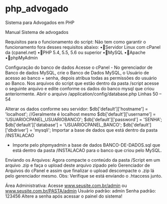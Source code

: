 # php_advogado
Sistema para Advogados em PHP

Manual Sistema de advogados

Requisitos para o funcionamento do script:
Não tem como garantir o funcionamento fora desses requisitos abaixo:
•Servidor Linux com cPanel da (cpanel.net)
•PHP 5.4, 5.5, 5.6 ou superior
•MySQL
•Apache
•phpMyAdmin

Configuração do banco de dados
Acesse o cPanel - No gerenciador de Banco de dados MySQL, crie o Banco de Dados MySQL, o
Usuário de acesso ao banco + senha, depois atribua todas as permissões do usuário ao Banco.
Nos arquivos do script que estão dentro da pasta /script acesse o seguinte arquivo e edite conforme
os dados do banco mysql que criou anteriormente.
Abrir o arquivo /application/config/database.php
Linhas 50 – 54

Alterar os dados conforme seu servidor:
$db['default']['hostname'] = 'localhost'; //Geralmente é localhost mesmo
$db['default']['username'] = 'USUARIOCPANEL_USUARIOBANCO';
$db['default']['password'] = 'SENHA';
$db['default']['database'] = 'USUARIOCPANEL_BANCO';
$db['default']['dbdriver'] = 'mysqli';
Importar a base de dados que está dentro da pasta /INSTALACAO
- Importe pelo phpmyadmin a base de dados BANCO-DE-DADOS.sql que está dentro da pasta
/INSTALACAO para o banco que criou pelo MySQL.


Enviando os Arquivos:
Agora compacte o conteúdo da pasta /Script em um arquivo .zip e faça o upload deste arquivo
zipado pelo Gerenciador de Arquivos do cPanel e assim que finalizar o upload descompacte o .zip lá
pelo gerenciador mesmo. Obs: Verifique se está enviando o .htaccess junto.

Área Administrativa:
Acesse www.seusite.com.br/admin ou www.seusite.com.br/PASTA/admin
Usuário padrão: admin
Senha padrão: 123456
Altere a senha após acessar o painel do sistema!
